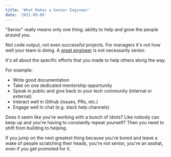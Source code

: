 ```yaml
---
title: 'What Makes a Senior Engineer'
date: '2021-09-09'
---
```


"Senior" really means only one thing: ability to help and grow the people around you.

Not code output, not even successful projects. For managers it's not how well your team is doing. A [great engineer](09-08-what-makes-a-great-engineer) is not necessarily senior.

It's all about the specific efforts that you made to help others along the way.

For example:
- Write good documentation
- Take on one dedicated mentorship opportunity
- Speak in public and give back to your tech community (internal or external)
- Interact well in Github (issues, PRs, etc.)
- Engage well in chat (e.g. slack help channels)

Does it seem like you're working with a bunch of idiots? Like nobody can keep up and you're having to constantly repeat yourself? Then you need to shift from building to helping.

If you jump on the next greatest thing because you're bored and leave a wake of people scratching their heads, you're not senior, you're an asshat, even if you get promoted for it.

